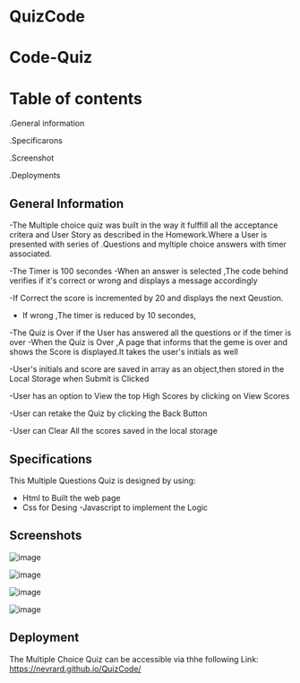 # QuizCode
# Code-Quiz

# Table of contents

.General information

.Specificarons

.Screenshot

.Deployments

## General Information

-The Multiple choice quiz was built in the way it fulffill all the acceptance critera and User Story as described in the Homework.Where a User is presented with series of .Questions and myltiple choice answers with timer associated.

-The Timer is 100 secondes 
-When an answer is selected ,The code behind verifies if it's correct or wrong and displays a message accordingly

-If Correct the score is incremented by 20 and displays the next Qeustion.
- If wrong ,The timer is reduced by 10 secondes,

-The Quiz is Over if the User has answered all the questions or if the timer is over
-When the Quiz is Over ,A page that informs that the geme is over and shows the Score is displayed.It takes the user's initials as well

-User's initials and score are saved in array as an object,then stored in the Local Storage when Submit is Clicked

-User has an option to View the top High Scores by clicking on View Scores

-User can retake the Quiz by clicking the Back Button

-User can Clear All the scores saved in the local storage

## Specifications

This Multiple Questions Quiz is designed by using:

- Html to Built the web page 
- Css for Desing
-Javascript to implement the Logic

## Screenshots
![image](https://user-images.githubusercontent.com/77184762/111737720-7b2c5500-8856-11eb-819a-964f99cba413.png)

![image](https://user-images.githubusercontent.com/77184762/111737847-b62e8880-8856-11eb-90d5-62fa42a9b241.png)

![image](https://user-images.githubusercontent.com/77184762/111737950-e24a0980-8856-11eb-84fb-bf0e40d05271.png)

![image](https://user-images.githubusercontent.com/77184762/111739601-aebcae80-8859-11eb-8c0f-a082770bcbe6.png)


## Deployment

The Multiple Choice Quiz can be accessible via thhe following Link:
https://nevrard.github.io/QuizCode/




 